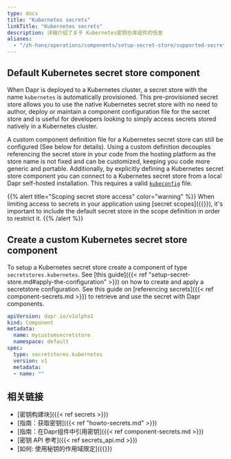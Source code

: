```yaml
---
type: docs
title: "Kubernetes secrets"
linkTitle: "Kubernetes secrets"
description: 详细介绍了关于 Kubernetes密钥仓库组件的信息
aliases:
  - "/zh-hans/operations/components/setup-secret-store/supported-secret-stores/kubernetes-secret-store/"
---
```


## Default Kubernetes secret store component
When Dapr is deployed to a Kubernetes cluster, a secret store with the name `kubernetes` is automatically provisioned. This pre-provisioned secret store allows you to use the native Kubernetes secret store with no need to author, deploy or maintain a component configuration file for the secret store and is useful for developers looking to simply access secrets stored natively in a Kubernetes cluster.

A custom component definition file for a Kubernetes secret store can still be configured (See below for details). Using a custom definition decouples referencing the secret store in your code from the hosting platform as the store name is not fixed and can be customized, keeping you code more generic and portable. Additionally, by explicitly defining a Kubernetes secret store component you can connect to a Kubernetes secret store from a local Dapr self-hosted installation. This requires a valid [`kubeconfig`](https://kubernetes.io/docs/concepts/configuration/organize-cluster-access-kubeconfig/) file.

{{% alert title="Scoping secret store access" color="warning" %}}
When limiting access to secrets in your application using [secret scopes]({{<ref secrets-scopes.md>}}), it's important to include the default secret store in the scope definition in order to restrict it.
{{% /alert %}}

## Create a custom Kubernetes secret store component

To setup a Kubernetes secret store create a component of type `secretstores.kubernetes`. See [this guide]({{< ref "setup-secret-store.md#apply-the-configuration" >}}) on how to create and apply a secretstore configuration. See this guide on [referencing secrets]({{< ref component-secrets.md >}}) to retrieve and use the secret with Dapr components.

```yaml
apiVersion: dapr.io/v1alpha1
kind: Component
metadata:
  name: mycustomsecretstore
  namespace: default
spec:
  type: secretstores.kubernetes
  version: v1
  metadata:
  - name: ""
```
## 相关链接
- [密钥构建块]({{< ref secrets >}})
- [指南：获取密钥]({{< ref "howto-secrets.md" >}})
- [指南：在Dapr组件中引用密钥]({{< ref component-secrets.md >}})
- [密钥 API 参考]({{< ref secrets_api.md >}})
- [如何: 使用秘钥的作用域限定]({{<ref secrets-scopes.md>}})
